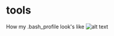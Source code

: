 # tools
How my .bash_profile look's like
![alt text](https://raw.githubusercontent.com/lucask84ever/images/master/Captura%20de%20Tela%202020-01-02%20a%CC%80s%2021.51.17.png?token=ACHO55UZMSCUCISIDQMRGRC6B2IFS)
